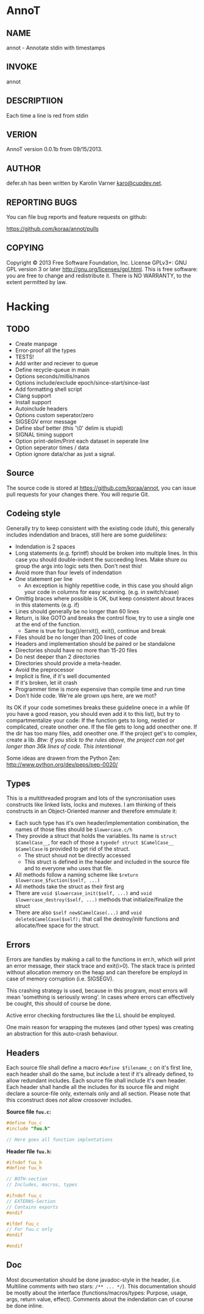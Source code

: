 # AnnoT

## NAME

annot - Annotate stdin with timestamps

## INVOKE

annot 

## DESCRIPTIION

Each time a line is red from stdin 

## VERION

AnnoT version 0.0.1b from 09/15/2013.

## AUTHOR

defer.sh has been written by Karolin Varner <karo@cupdev.net>.

## REPORTING BUGS

You can file bug reports and feature requests on github:

https://github.com/koraa/annot/pulls

## COPYING

Copyright © 2013 Free Software Foundation, Inc. License GPLv3+: 
GNU GPL version 3 or later <http://gnu.org/licenses/gpl.html>.
This is free software: you are free to change and redistribute it.
There is NO WARRANTY, to the extent permitted by law.

# Hacking

## TODO

* Create manpage
* Error-proof all the types
* TESTS!
* Add writer and reciever to queue
* Define recycle-queue in main
* Options seconds/millis/nanos
* Options include/exclude epoch/since-start/since-last
* Add formatting shell script
* Clang support
* Install support
* Autoinclude headers
* Options custom seperator/zero
* SIGSEGV error message
* Define sbuf better (this '\0' delim is stupid)
* SIGNAL timing support
* Option print-delim/Print each dataset in seperate line
* Option seperator times / data
* Option ignore data/char as just a signal.

## Source

The source code is stored at https://github.com/koraa/annot,
you can issue pull requests for your changes there.
You will requrie Git.

## Codeing style

Generally try to keep consistent with the existing code (duh),
this generally includes indendation and braces,
still here are some *guideliines*:

* Indendation is 2 spaces
* Long statements (e.g. fprintf) should be broken into
  multiple lines. In this case you should double-indent
  the succeeding lines. Make shure ou group the args into
  logic sets then. Don't nest this!
* Avoid more than four levels of indendation
* One statement per line
  * An exception is highly repetitive code,
    in this case you should align your code
    in columns for easy scanning.
    (e.g. in switch/case)
* Omittig braces where possible is OK,
  but keep consistent about braces in this statements
  (e.g. if)
* Lines should generally be no longer than 60 lines
* Return, is like GOTO and breaks the control flow,
  try to use a single one at the end of the function.
  * Same is true for bug()/errxit(), exit(), continue and break
* Files should be no longer than 200 lines of code
* Headers and implementation should be paired or be standalone
* Directories should have no more than 15-20 files
* Do nest deeper than 2 directories
* Directories should provide a meta-header.
* Avoid the preprocessor
* Implicit is fine, if it's  well documented
* If it's broken, let iit crash
* Programmer time is more expensive than compile time and run time
* Don't hide code. We're ale grown ups here, are we mot?

Its OK if your code sometimes breaks these guideline onece in a while
(If you have a good reason, you should even add it to this list),
but try to compartmentalize your code:
If the function gets to long, nested or complicated, create onother one.
If the file gets to long add oneother one.
If the dir has too many files, add oneother one.
If the project get's to complex, create a lib.
*Btw: If you stick to the rules above,
the project can not get longer than 
36k lines of code. This intentional* 

Some ideas are drawen from the Python Zen: http://www.python.org/dev/peps/pep-0020/

## Types

This is a multithreaded program and lots of the syncronisation
uses constructs like linked lists, locks and mutexes.
I am thinking of theis constructs in an Object-Oriented manner
and therefore emmulate it:

* Each such type has it's own header/implementation combination,
  the names of those files should be `$lowercase.c/h`
* They provide a struct that holds the variables.
  Its name is `struct $CamelCase__`, for each of those a
  `typedef struct $CamelCase__ $CamelCase` is provided to
  get rid of the struct.
  * The struct shoud not be directly accessed
  * This struct is defined in the header and included in the
    source file and to everyone who uses that file.
* All methods follow a naming scheme like `$return $lowercase_$fuction($self, ...)`
* All methods take  the struct as their first arg
* There are `void $lowercase_init($self, ...)` and `void $lowercase_destroy($self, ...)` methods that
  initialize/finalize the struct
* There are also `$self new$CamelCase(...)` and `void delete$CamelCase($self);`
  that call the destroy/initr functions and allocate/free space for the struct.

## Errors

Errors are handles by making a call to the functions in err.h,
which will print an error message, their stack trace and exit(i>0).
The stack trace is printed without allocation memory on the heap
and can therefore be employd in case of memory corruption (i.e. SIGSEGV).

This crashing strategy is used, because in this program, most errors will
mean 'something is seriously wrong'.
In cases where errors can effectively be cought, this should of course be done.

Active error checking forstructures like the LL should be employed.

One main reason for wrapping the mutexes (and other types) was creating an abstraction
for this auto-crash behaviour.

## Headers

Each source file shall define a macro `#define $filename_c` on it's first line,
each header shall do the same, but include a test if it's allready defined, to 
allow redundant includes.
Each source file shall include it's own header.
Each header shall handle all the includes for its source file and might declare a
source-file only, externals only and all section.
Please note that this cconstruct does _not_ allow crossover includes.

**Source file `fuu.c`:**

```C
#define fuu_c
#include "fuu.h"

// Here goes all function implentations
```

**Header file `fuu.h`:**
```C
#ifndef fuu_h
#define fuu_h

// BOTH-section
// Includes, macros, types

#ifndef fuu_c
// EXTERNS-Section
// Contains exports
#endif

#ifdef fuu_c
// For fuu.c only
#endif

#endif
```

## Doc

Most documentation should be done javadoc-style in the header,
(i.e. Multiline comments with two stars: `/** ... */`).
This documentation should be mostly about the interface
(functions/macros/types: Purpose, usage, args, return value, effect).
Comments about the indendation can of course be done inline.
